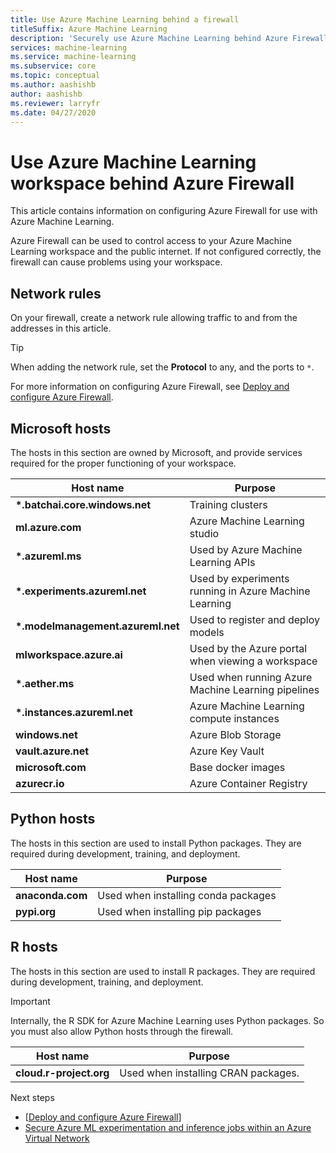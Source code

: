 ```yaml
---
title: Use Azure Machine Learning behind a firewall
titleSuffix: Azure Machine Learning
description: 'Securely use Azure Machine Learning behind Azure Firewall. Learn about the hosts that you must allow through the firewall for Azure Machine Learning to function correctly.'
services: machine-learning
ms.service: machine-learning
ms.subservice: core
ms.topic: conceptual
ms.author: aashishb
author: aashishb
ms.reviewer: larryfr
ms.date: 04/27/2020
---
```


# Use Azure Machine Learning workspace behind Azure Firewall

This article contains information on configuring Azure Firewall for use with Azure Machine Learning.

Azure Firewall can be used to control access to your Azure Machine Learning workspace and the public internet. If not configured correctly, the firewall can cause problems using your workspace.

## Network rules

On your firewall, create a network rule allowing traffic to and from the addresses in this article.

> [!TIP]
> When adding the network rule, set the __Protocol__ to any, and the ports to `*`.
>
> For more information on configuring Azure Firewall, see [Deploy and configure Azure Firewall](../firewall/tutorial-firewall-deploy-portal.md#configure-a-network-rule).

## Microsoft hosts

The hosts in this section are owned by Microsoft, and provide services required for the proper functioning of your workspace.

| **Host name** | **Purpose** |
| ---- | ---- |
| **\*.batchai.core.windows.net** | Training clusters |
| **ml.azure.com** | Azure Machine Learning studio |
| **\*.azureml.ms** | Used by Azure Machine Learning APIs |
| **\*.experiments.azureml.net** | Used by experiments running in Azure Machine Learning|
| **\*.modelmanagement.azureml.net** | Used to register and deploy models|
| **mlworkspace.azure.ai** | Used by the Azure portal when viewing a workspace |
| **\*.aether.ms** | Used when running Azure Machine Learning pipelines |
| **\*.instances.azureml.net** | Azure Machine Learning compute instances |
| **windows.net** | Azure Blob Storage |
| **vault.azure.net** | Azure Key Vault |
| **microsoft.com** | Base docker images |
| **azurecr.io** | Azure Container Registry |

## Python hosts

The hosts in this section are used to install Python packages. They are required during development, training, and deployment. 

| **Host name** | **Purpose** |
| ---- | ---- |
| **anaconda.com** | Used when installing conda packages |
| **pypi.org** | Used when installing pip packages |

## R hosts

The hosts in this section are used to install R packages. They are required during development, training, and deployment.

> [!IMPORTANT]
> Internally, the R SDK for Azure Machine Learning uses Python packages. So you must also allow Python hosts through the firewall.

| **Host name** | **Purpose** |
| ---- | ---- |
| **cloud.r-project.org** | Used when installing CRAN packages. |

Next steps

* [[Deploy and configure Azure Firewall](../firewall/tutorial-firewall-deploy-portal.md)]
* [Secure Azure ML experimentation and inference jobs within an Azure Virtual Network](how-to-enable-virtual-network.md)